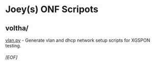 # Joey(s) ONF Scripots

## voltha/
[vlan.py](https://github.com/joey-onf/onf/tree/origin/master/voltha) - Generate vlan and dhcp network setup scripts for XGSPON testing.

###### [EOF]
